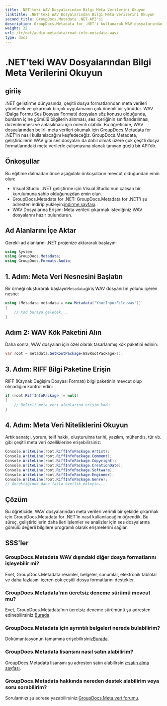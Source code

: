 ```yaml
---
title: .NET'teki WAV Dosyalarından Bilgi Meta Verilerini Okuyun
linktitle: .NET'teki WAV Dosyalarından Bilgi Meta Verilerini Okuyun
second_title: GroupDocs.Metadata .NET API'si
description: GroupDocs.Metadata for .NET'i kullanarak WAV dosyalarından meta verileri nasıl çıkaracağınızı öğrenin. Ses dosyası yönetimi için meta verilerden yararlanmak üzere bu adım adım öğreticiyi inceleyin.
weight: 22
url: /tr/net/audio-metadata/read-info-metadata-wav/
type: docs
---
```

# .NET'teki WAV Dosyalarından Bilgi Meta Verilerini Okuyun

## giriiş
.NET geliştirme dünyasında, çeşitli dosya formatlarından meta verileri yönetmek ve çıkarmak birçok uygulamanın çok önemli bir yönüdür. WAV (Dalga Formu Ses Dosyası Formatı) dosyaları söz konusu olduğunda, bunların içine gömülü bilgilerin alınması, ses içeriğinin sınıflandırılması, düzenlenmesi ve anlaşılması için önemli olabilir.
Bu öğreticide, WAV dosyalarından belirli meta verileri okumak için GroupDocs.Metadata for .NET'in nasıl kullanılacağını keşfedeceğiz. GroupDocs.Metadata, geliştiricilerin WAV gibi ses dosyaları da dahil olmak üzere çok çeşitli dosya formatlarındaki meta verilerle çalışmasına olanak tanıyan güçlü bir API'dir.
## Önkoşullar
Bu eğitime dalmadan önce aşağıdaki önkoşulların mevcut olduğundan emin olun:
- Visual Studio: .NET geliştirme için Visual Studio'nun çalışan bir kurulumuna sahip olduğunuzdan emin olun.
-  GroupDocs.Metadata for .NET: GroupDocs.Metadata for .NET'i şu adresten indirip yükleyin:[indirme sayfası](https://releases.groupdocs.com/metadata/net/).
- WAV Dosyalarına Erişim: Meta verileri çıkarmak istediğiniz WAV dosyalarını hazır bulundurun.

## Ad Alanlarını İçe Aktar
Gerekli ad alanlarını .NET projenize aktararak başlayın:
```csharp
using System;
using GroupDocs.Metadata;
using GroupDocs.Formats.Audio;
```
## 1. Adım: Meta Veri Nesnesini Başlatın
 Bir örneği oluşturarak başlayın`Metadata`giriş WAV dosyanızın yolunu içeren nesne:
```csharp
using (Metadata metadata = new Metadata("YourInputFile.wav"))
{
    // Kod buraya gelecek...
}
```
## Adım 2: WAV Kök Paketini Alın
Daha sonra, WAV dosyaları için özel olarak tasarlanmış kök paketini edinin:
```csharp
var root = metadata.GetRootPackage<WavRootPackage>();
```
## 3. Adım: RIFF Bilgi Paketine Erişin
RIFF (Kaynak Değişim Dosyası Formatı) bilgi paketinin mevcut olup olmadığını kontrol edin:
```csharp
if (root.RiffInfoPackage != null)
{
    // Belirli meta veri alanlarına erişim kodu
}
```
## 4. Adım: Meta Veri Niteliklerini Okuyun
Artık sanatçı, yorum, telif hakkı, oluşturulma tarihi, yazılım, mühendis, tür vb. gibi çeşitli meta veri özelliklerine erişebilirsiniz:
```csharp
Console.WriteLine(root.RiffInfoPackage.Artist);
Console.WriteLine(root.RiffInfoPackage.Comment);
Console.WriteLine(root.RiffInfoPackage.Copyright);
Console.WriteLine(root.RiffInfoPackage.CreationDate);
Console.WriteLine(root.RiffInfoPackage.Software);
Console.WriteLine(root.RiffInfoPackage.Engineer);
Console.WriteLine(root.RiffInfoPackage.Genre);
// Gerektiğinde daha fazla özellik ekleyin...
```

## Çözüm
Bu öğreticide, WAV dosyalarından meta verileri verimli bir şekilde çıkarmak için GroupDocs.Metadata for .NET'in nasıl kullanılacağını öğrendik. Bu süreç, geliştiricilerin daha ileri işlemler ve analizler için ses dosyalarına gömülü değerli bilgilere programlı olarak erişmelerini sağlar.

## SSS'ler
### GroupDocs.Metadata WAV dışındaki diğer dosya formatlarını işleyebilir mi?
Evet, GroupDocs.Metadata resimler, belgeler, sunumlar, elektronik tablolar ve daha fazlasını içeren çok çeşitli dosya formatlarını destekler.
### GroupDocs.Metadata'nın ücretsiz deneme sürümü mevcut mu?
 Evet, GroupDocs.Metadata'nın ücretsiz deneme sürümünü şu adresten edinebilirsiniz:[Burada](https://releases.groupdocs.com/).
### GroupDocs.Metadata için ayrıntılı belgeleri nerede bulabilirim?
 Dokümantasyonun tamamına erişebilirsiniz[Burada](https://tutorials.groupdocs.com/metadata/net/).
### GroupDocs.Metadata lisansını nasıl satın alabilirim?
 GroupDocs.Metadata lisansını şu adresten satın alabilirsiniz:[satın alma sayfası](https://purchase.groupdocs.com/buy).
### GroupDocs.Metadata hakkında nereden destek alabilirim veya soru sorabilirim?
 Sorularınızı şu adrese yazabilirsiniz:[GroupDocs.Meta veri forumu](https://forum.groupdocs.com/c/metadata/14).